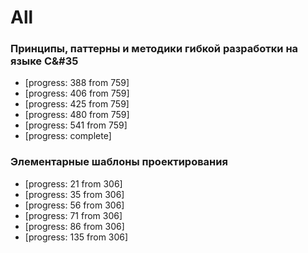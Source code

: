 # All
### Принципы, паттерны и методики гибкой разработки на языке C&#35
* [progress: 388 from 759]
* [progress: 406 from 759]
* [progress: 425 from 759]
* [progress: 480 from 759]
* [progress: 541 from 759]
* [progress: complete]

### Элементарные шаблоны проектирования
* [progress: 21 from 306]
* [progress: 35 from 306]
* [progress: 56 from 306]
* [progress: 71 from 306]
* [progress: 86 from 306]
* [progress: 135 from 306]
